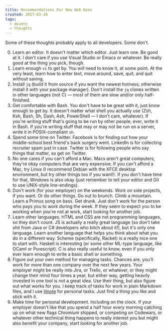 ```yaml
---
title: Recommendations For New Web Devs
created: 2017-03-26
tags:
  - devmtn
  - thoughts
---
```


Some of these thoughts probably apply to all developers. Some don't.

0. Learn an editor. It doesn't matter which editor. Just learn one. Be good at
   it. I don't care if you use Visual Studio or Emacs or whatever. Be really
   good at the thing you pick, though.
1. Learn enough `vi` to get by. You _will_ need to know it, at some point. At
   the very least, learn how to enter text, move around, save, quit, and quit
   without saving.
2. Install `jq` (build it from source if you want the newest hotness; otherwise
   install it with your package manager). Don't install the `jq` clones written
   in other languages (not C) &mdash; most of them are slow and/or only
   half-finished.
3. Get comfortable with Bash. You don't have to be great with it, just know
   enough to get by. It doesn't matter what shell you actually use (Zsh, Ksh,
   Bash, Sh, Dash, Ash, PowerShell &mdash; I don't care, whatever). If you're
   writing stuff that's going to be run by other people, ever, write it in Bash.
   If you're writing stuff that may or may not be run on a server, write it in
   POSIX-compliant `sh`.
4. Spend some time on Twitter. Facebook is for finding out how your
   middle-school best friend's back surgery went. LinkedIn is for collecting
   recruiter spam just in case. Twitter is for following people who say things
   that matter, so get on Twitter.
5. No one cares if you can't afford a Mac. Macs aren't great computers, they're
   okay computers that are very expensive. If you can't afford a Mac, try Linux
   (I recommend Debian with the XFCE desktop environment, but try other things
   too if you want!). If you don't have time for that, Windows is also okay
   (just remember to tell your editor and Git to use UNIX-style line-endings).
6. Don't work (for your employer) on the weekends. Work on side projects, if you
   want. Or do other things. Go out to brunch. Climb a mountain. Learn a Primus
   song on bass. Get drunk. Just don't work for the person who pays you to work
   during the week. If they seem to expect you to be working when you're not at
   work, start looking for another job.
7. Learn other languages. HTML and CSS are not programming languages, so they
   don't count. JS is actually a really great language (so don't take shit from
   Java or C# developers who bitch about it!), but it's only one language. Learn
   another language that helps you think about what you do in a different way.
   Scheme (specifically, Racket) is a really nice one to start with. Haskell is
   interesting (or some other ML-type language, like OCaml or Purescript). C is
   also really useful to know, even if you only ever learn enough to write a
   basic shell or something.
8. Figure out your own method for managing tasks. Chances are, you'll work for
   more than one company over the next few years. Your employer might be really
   into Jira, or Trello, or whatever, or they might change their mind four times
   a year, but either way, getting heavily invested in one tool is not a great
   idea. Use their thing, but also figure out what works for you. I keep track
   of tasks for work in plain Markdown files, and I use
   [lilnote](http://npm.im/lilnote) for personal tasks. Just find a thing you
   like and stick with it.
9. Make time for personal development. Including on the clock. If your employer
   doesn't like that you spend a half hour every morning catching up on what new
   flags Chromium shipped, or competing on Codewars, or whatever other technical
   thing happens to really interest you but might also benefit your company,
   start looking for another job.
